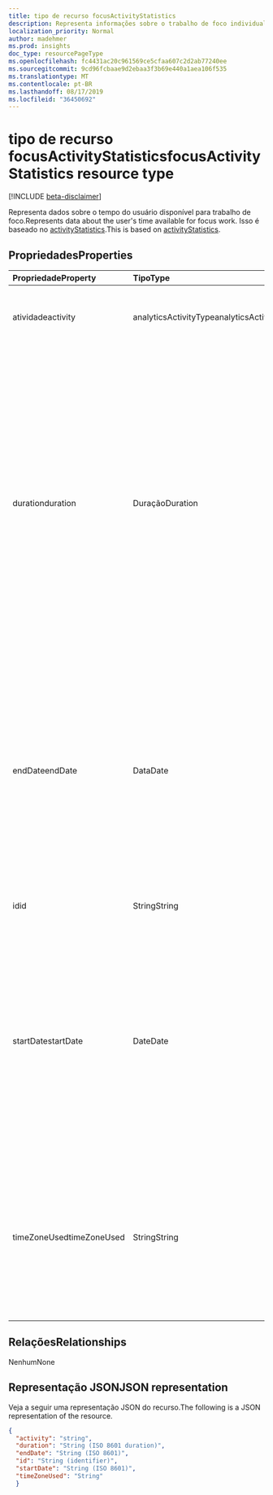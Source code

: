 ```yaml
---
title: tipo de recurso focusActivityStatistics
description: Representa informações sobre o trabalho de foco individual para usuários
localization_priority: Normal
author: madehmer
ms.prod: insights
doc_type: resourcePageType
ms.openlocfilehash: fc4431ac20c961569ce5cfaa607c2d2ab77240ee
ms.sourcegitcommit: 9cd96fcbaae9d2ebaa3f3b69e440a1aea106f535
ms.translationtype: MT
ms.contentlocale: pt-BR
ms.lasthandoff: 08/17/2019
ms.locfileid: "36450692"
---
```

# <a name="focusactivitystatistics-resource-type"></a><span data-ttu-id="21e3f-103">tipo de recurso focusActivityStatistics</span><span class="sxs-lookup"><span data-stu-id="21e3f-103">focusActivityStatistics resource type</span></span>

[!INCLUDE [beta-disclaimer](../../includes/beta-disclaimer.md)]

<span data-ttu-id="21e3f-104">Representa dados sobre o tempo do usuário disponível para trabalho de foco.</span><span class="sxs-lookup"><span data-stu-id="21e3f-104">Represents data about the user's time available for focus work.</span></span> <span data-ttu-id="21e3f-105">Isso é baseado no [activityStatistics](../resources/activitystatistics.md).</span><span class="sxs-lookup"><span data-stu-id="21e3f-105">This is based on [activityStatistics](../resources/activitystatistics.md).</span></span>

## <a name="properties"></a><span data-ttu-id="21e3f-106">Propriedades</span><span class="sxs-lookup"><span data-stu-id="21e3f-106">Properties</span></span>

| <span data-ttu-id="21e3f-107">Propriedade</span><span class="sxs-lookup"><span data-stu-id="21e3f-107">Property</span></span>     | <span data-ttu-id="21e3f-108">Tipo</span><span class="sxs-lookup"><span data-stu-id="21e3f-108">Type</span></span>        | <span data-ttu-id="21e3f-109">Descrição</span><span class="sxs-lookup"><span data-stu-id="21e3f-109">Description</span></span> |
|:-------------|:------------|:------------|
|<span data-ttu-id="21e3f-110">atividade</span><span class="sxs-lookup"><span data-stu-id="21e3f-110">activity</span></span>|<span data-ttu-id="21e3f-111">analyticsActivityType</span><span class="sxs-lookup"><span data-stu-id="21e3f-111">analyticsActivityType</span></span>| <span data-ttu-id="21e3f-112">Atividade de foco para a qual as estatísticas são retornadas.</span><span class="sxs-lookup"><span data-stu-id="21e3f-112">Focus activity for which statistics are returned.</span></span>|
|<span data-ttu-id="21e3f-113">duration</span><span class="sxs-lookup"><span data-stu-id="21e3f-113">duration</span></span>|<span data-ttu-id="21e3f-114">Duração</span><span class="sxs-lookup"><span data-stu-id="21e3f-114">Duration</span></span>|<span data-ttu-id="21e3f-115">Soma total de horas de foco, que é igual a todos os blocos de tempo de pelo menos duas horas consecutivas, no calendário do Microsoft Outlook de um usuário sem uma reunião com outras pessoas dentro do horário de trabalho definido pelo usuário.</span><span class="sxs-lookup"><span data-stu-id="21e3f-115">Total sum of focus hours, which is equal to all time blocks of at least two consecutive hours, in a user's Microsoft Outlook calendar without a meeting with other people within the user's set work hours.</span></span> <span data-ttu-id="21e3f-116">O valor é representado no formato ISO 8601 para durações.</span><span class="sxs-lookup"><span data-stu-id="21e3f-116">The value is represented in ISO 8601 format for durations.</span></span>|
|<span data-ttu-id="21e3f-117">endDate</span><span class="sxs-lookup"><span data-stu-id="21e3f-117">endDate</span></span>|<span data-ttu-id="21e3f-118">Data</span><span class="sxs-lookup"><span data-stu-id="21e3f-118">Date</span></span>|<span data-ttu-id="21e3f-119">Data de término da atividade de foco.</span><span class="sxs-lookup"><span data-stu-id="21e3f-119">Date when the focus activity ended.</span></span> <span data-ttu-id="21e3f-120">O valor é representado no formato ISO 8601 para datas do calendário.</span><span class="sxs-lookup"><span data-stu-id="21e3f-120">The value is represented in ISO 8601 format for calendar dates.</span></span> <span data-ttu-id="21e3f-121">Por exemplo, o valor da propriedade poderia ser "2019-07-04" que segue o formato AAAA-MM-DD.</span><span class="sxs-lookup"><span data-stu-id="21e3f-121">For example, the property value could be "2019-07-04" that follows the YYYY-MM-DD format.</span></span>|
|<span data-ttu-id="21e3f-122">id</span><span class="sxs-lookup"><span data-stu-id="21e3f-122">id</span></span>|<span data-ttu-id="21e3f-123">String</span><span class="sxs-lookup"><span data-stu-id="21e3f-123">String</span></span>| <span data-ttu-id="21e3f-124">Somente leitura ID para a atividade Focus.</span><span class="sxs-lookup"><span data-stu-id="21e3f-124">Read-only ID for the focus activity.</span></span>|
|<span data-ttu-id="21e3f-125">startDate</span><span class="sxs-lookup"><span data-stu-id="21e3f-125">startDate</span></span>|<span data-ttu-id="21e3f-126">Date</span><span class="sxs-lookup"><span data-stu-id="21e3f-126">Date</span></span>|<span data-ttu-id="21e3f-127">Data de início da atividade de foco.</span><span class="sxs-lookup"><span data-stu-id="21e3f-127">Date when the focus activity started.</span></span> <span data-ttu-id="21e3f-128">O valor é representado no formato ISO 8601 para datas do calendário.</span><span class="sxs-lookup"><span data-stu-id="21e3f-128">The value is represented in ISO 8601 format for calendar dates.</span></span> <span data-ttu-id="21e3f-129">Por exemplo, o valor da propriedade poderia ser "2019-07-03" que segue o formato AAAA-MM-DD.</span><span class="sxs-lookup"><span data-stu-id="21e3f-129">For example, the property value could be "2019-07-03" that follows the YYYY-MM-DD format.</span></span>|
|<span data-ttu-id="21e3f-130">timeZoneUsed</span><span class="sxs-lookup"><span data-stu-id="21e3f-130">timeZoneUsed</span></span>|<span data-ttu-id="21e3f-131">String</span><span class="sxs-lookup"><span data-stu-id="21e3f-131">String</span></span>|<span data-ttu-id="21e3f-132">O fuso horário que o usuário define no calendário do Outlook é usado para a computação.</span><span class="sxs-lookup"><span data-stu-id="21e3f-132">The time zone that the user sets in Outlook calendar is used for the computation.</span></span> <span data-ttu-id="21e3f-133">Por exemplo, o valor da propriedade poderia ser "hora padrão do Pacífico".</span><span class="sxs-lookup"><span data-stu-id="21e3f-133">For example, the property value could be "Pacific Standard Time."</span></span>|

## <a name="relationships"></a><span data-ttu-id="21e3f-134">Relações</span><span class="sxs-lookup"><span data-stu-id="21e3f-134">Relationships</span></span>

<span data-ttu-id="21e3f-135">Nenhum</span><span class="sxs-lookup"><span data-stu-id="21e3f-135">None</span></span>

## <a name="json-representation"></a><span data-ttu-id="21e3f-136">Representação JSON</span><span class="sxs-lookup"><span data-stu-id="21e3f-136">JSON representation</span></span>

<span data-ttu-id="21e3f-137">Veja a seguir uma representação JSON do recurso.</span><span class="sxs-lookup"><span data-stu-id="21e3f-137">The following is a JSON representation of the resource.</span></span>

<!-- {
  "blockType": "resource",
  "optionalProperties": [

  ],
  "@odata.type": "microsoft.graph.focusActivityStatistics"
}--> 

```json
{
  "activity": "string",
  "duration": "String (ISO 8601 duration)",
  "endDate": "String (ISO 8601)",
  "id": "String (identifier)",
  "startDate": "String (ISO 8601)",
  "timeZoneUsed": "String"
  }
```

<!-- uuid: 16cd6b66-4b1a-43a1-adaf-3a886856ed98
2019-02-04 14:57:30 UTC -->
<!-- {
  "type": "#page.annotation",
  "description": "focusActivityStatistics resource",
  "keywords": "",
  "section": "documentation",
  "tocPath": ""
}-->